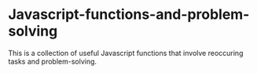 # Javascript-functions-and-problem-solving

This is a collection of useful Javascript functions that involve reoccuring tasks and problem-solving.
